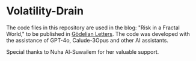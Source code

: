 # Volatility-Drain


The code files in this repository are used in the blog: "Risk in a Fractal World," to be published in [Gödelian Letters](https://medium.com/godelian-letters).
The code was developed with the assistance of GPT-4o, Calude-3Opus and other AI assistants.

Special thanks to Nuha Al-Suwailem for her valuable support.
